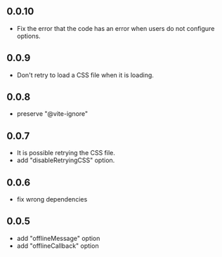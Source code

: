 ## 0.0.10

- Fix the error that the code has an error when users do not configure options.

## 0.0.9

- Don't retry to load a CSS file when it is loading.

## 0.0.8

- preserve "@vite-ignore"

## 0.0.7

- It is possible retrying the CSS file.
- add "disableRetryingCSS" option.

## 0.0.6

- fix wrong dependencies

## 0.0.5

- add "offlineMessage" option
- add "offlineCallback" option
